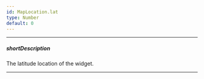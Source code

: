 ```yaml
---
id: MapLocation.lat
type: Number
default: 0
---
```

---
##### shortDescription
The latitude location of the widget.

---

